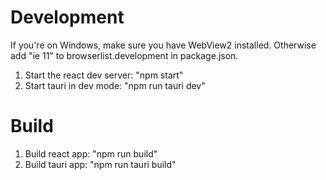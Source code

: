 # Development

If you're on Windows, make sure you have WebView2 installed. Otherwise add "ie 11" to browserlist.development in package.json.

1. Start the react dev server: "npm start"
2. Start tauri in dev mode: "npm run tauri dev"

# Build

1. Build react app: "npm run build"
2. Build tauri app: "npm run tauri build"
